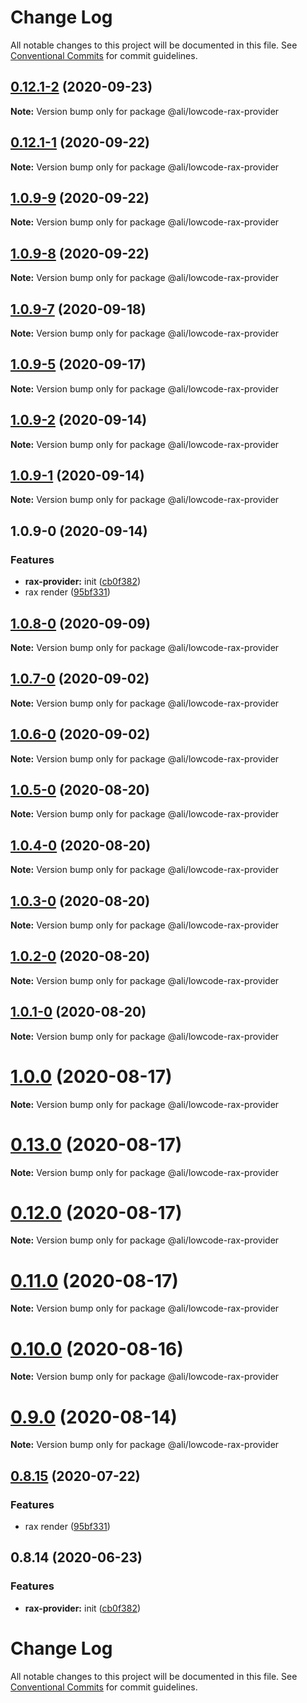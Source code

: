 # Change Log

All notable changes to this project will be documented in this file.
See [Conventional Commits](https://conventionalcommits.org) for commit guidelines.

<a name="0.12.1-2"></a>
## [0.12.1-2](https://gitlab.alibaba-inc.com/ali-lowcode/ali-lowcode-engine/compare/v0.12.1-1...v0.12.1-2) (2020-09-23)




**Note:** Version bump only for package @ali/lowcode-rax-provider

<a name="0.12.1-1"></a>
## [0.12.1-1](https://gitlab.alibaba-inc.com/ali-lowcode/ali-lowcode-engine/compare/v1.0.9-9...v0.12.1-1) (2020-09-22)




**Note:** Version bump only for package @ali/lowcode-rax-provider

<a name="1.0.9-9"></a>
## [1.0.9-9](https://gitlab.alibaba-inc.com/ali-lowcode/ali-lowcode-engine/compare/v1.0.9-8...v1.0.9-9) (2020-09-22)




**Note:** Version bump only for package @ali/lowcode-rax-provider

<a name="1.0.9-8"></a>
## [1.0.9-8](https://gitlab.alibaba-inc.com/ali-lowcode/ali-lowcode-engine/compare/v1.0.9-7...v1.0.9-8) (2020-09-22)




**Note:** Version bump only for package @ali/lowcode-rax-provider

<a name="1.0.9-7"></a>
## [1.0.9-7](https://gitlab.alibaba-inc.com/ali-lowcode/ali-lowcode-engine/compare/v1.0.9-5...v1.0.9-7) (2020-09-18)




**Note:** Version bump only for package @ali/lowcode-rax-provider

<a name="1.0.9-5"></a>
## [1.0.9-5](https://gitlab.alibaba-inc.com/ali-lowcode/ali-lowcode-engine/compare/v1.0.9-2...v1.0.9-5) (2020-09-17)




**Note:** Version bump only for package @ali/lowcode-rax-provider

<a name="1.0.9-2"></a>
## [1.0.9-2](https://gitlab.alibaba-inc.com/ali-lowcode/ali-lowcode-engine/compare/v1.0.9-1...v1.0.9-2) (2020-09-14)




**Note:** Version bump only for package @ali/lowcode-rax-provider

<a name="1.0.9-1"></a>
## [1.0.9-1](https://gitlab.alibaba-inc.com/ali-lowcode/ali-lowcode-engine/compare/v1.0.9-0...v1.0.9-1) (2020-09-14)




**Note:** Version bump only for package @ali/lowcode-rax-provider

<a name="1.0.9-0"></a>
## 1.0.9-0 (2020-09-14)


### Features

* **rax-provider:** init ([cb0f382](https://gitlab.alibaba-inc.com/ali-lowcode/ali-lowcode-engine/commit/cb0f382))
* rax render ([95bf331](https://gitlab.alibaba-inc.com/ali-lowcode/ali-lowcode-engine/commit/95bf331))




<a name="1.0.8-0"></a>
## [1.0.8-0](https://gitlab.alibaba-inc.com/ali-lowcode/ali-lowcode-engine/compare/@ali/lowcode-rax-provider@1.0.7-0...@ali/lowcode-rax-provider@1.0.8-0) (2020-09-09)




**Note:** Version bump only for package @ali/lowcode-rax-provider

<a name="1.0.7-0"></a>
## [1.0.7-0](https://gitlab.alibaba-inc.com/ali-lowcode/ali-lowcode-engine/compare/@ali/lowcode-rax-provider@1.0.6-0...@ali/lowcode-rax-provider@1.0.7-0) (2020-09-02)




**Note:** Version bump only for package @ali/lowcode-rax-provider

<a name="1.0.6-0"></a>
## [1.0.6-0](https://gitlab.alibaba-inc.com/ali-lowcode/ali-lowcode-engine/compare/@ali/lowcode-rax-provider@1.0.5-0...@ali/lowcode-rax-provider@1.0.6-0) (2020-09-02)




**Note:** Version bump only for package @ali/lowcode-rax-provider

<a name="1.0.5-0"></a>
## [1.0.5-0](https://gitlab.alibaba-inc.com/ali-lowcode/ali-lowcode-engine/compare/@ali/lowcode-rax-provider@1.0.4-0...@ali/lowcode-rax-provider@1.0.5-0) (2020-08-20)




**Note:** Version bump only for package @ali/lowcode-rax-provider

<a name="1.0.4-0"></a>
## [1.0.4-0](https://gitlab.alibaba-inc.com/ali-lowcode/ali-lowcode-engine/compare/@ali/lowcode-rax-provider@1.0.3-0...@ali/lowcode-rax-provider@1.0.4-0) (2020-08-20)




**Note:** Version bump only for package @ali/lowcode-rax-provider

<a name="1.0.3-0"></a>
## [1.0.3-0](https://gitlab.alibaba-inc.com/ali-lowcode/ali-lowcode-engine/compare/@ali/lowcode-rax-provider@1.0.2-0...@ali/lowcode-rax-provider@1.0.3-0) (2020-08-20)




**Note:** Version bump only for package @ali/lowcode-rax-provider

<a name="1.0.2-0"></a>
## [1.0.2-0](https://gitlab.alibaba-inc.com/ali-lowcode/ali-lowcode-engine/compare/@ali/lowcode-rax-provider@1.0.1-0...@ali/lowcode-rax-provider@1.0.2-0) (2020-08-20)




**Note:** Version bump only for package @ali/lowcode-rax-provider

<a name="1.0.1-0"></a>
## [1.0.1-0](https://gitlab.alibaba-inc.com/ali-lowcode/ali-lowcode-engine/compare/@ali/lowcode-rax-provider@1.0.0...@ali/lowcode-rax-provider@1.0.1-0) (2020-08-20)




**Note:** Version bump only for package @ali/lowcode-rax-provider

<a name="1.0.0"></a>
# [1.0.0](https://gitlab.alibaba-inc.com/ali-lowcode/ali-lowcode-engine/compare/@ali/lowcode-rax-provider@0.13.0...@ali/lowcode-rax-provider@1.0.0) (2020-08-17)




**Note:** Version bump only for package @ali/lowcode-rax-provider

<a name="0.13.0"></a>
# [0.13.0](https://gitlab.alibaba-inc.com/ali-lowcode/ali-lowcode-engine/compare/@ali/lowcode-rax-provider@0.12.0...@ali/lowcode-rax-provider@0.13.0) (2020-08-17)




**Note:** Version bump only for package @ali/lowcode-rax-provider

<a name="0.12.0"></a>
# [0.12.0](https://gitlab.alibaba-inc.com/ali-lowcode/ali-lowcode-engine/compare/@ali/lowcode-rax-provider@0.10.0...@ali/lowcode-rax-provider@0.12.0) (2020-08-17)




**Note:** Version bump only for package @ali/lowcode-rax-provider

<a name="0.11.0"></a>
# [0.11.0](https://gitlab.alibaba-inc.com/ali-lowcode/ali-lowcode-engine/compare/@ali/lowcode-rax-provider@0.10.0...@ali/lowcode-rax-provider@0.11.0) (2020-08-17)




**Note:** Version bump only for package @ali/lowcode-rax-provider

<a name="0.10.0"></a>
# [0.10.0](https://gitlab.alibaba-inc.com/ali-lowcode/ali-lowcode-engine/compare/@ali/lowcode-rax-provider@0.9.0...@ali/lowcode-rax-provider@0.10.0) (2020-08-16)




**Note:** Version bump only for package @ali/lowcode-rax-provider

<a name="0.9.0"></a>
# [0.9.0](https://gitlab.alibaba-inc.com/ali-lowcode/ali-lowcode-engine/compare/@ali/lowcode-rax-provider@0.8.15...@ali/lowcode-rax-provider@0.9.0) (2020-08-14)




**Note:** Version bump only for package @ali/lowcode-rax-provider

<a name="0.8.15"></a>
## [0.8.15](https://gitlab.alibaba-inc.com/ali-lowcode/ali-lowcode-engine/compare/@ali/lowcode-rax-provider@0.8.14...@ali/lowcode-rax-provider@0.8.15) (2020-07-22)


### Features

* rax render ([95bf331](https://gitlab.alibaba-inc.com/ali-lowcode/ali-lowcode-engine/commit/95bf331))




<a name="0.8.14"></a>
## 0.8.14 (2020-06-23)


### Features

* **rax-provider:** init ([cb0f382](https://gitlab.alibaba-inc.com/ali-lowcode/ali-lowcode-engine/commit/cb0f382))




# Change Log

All notable changes to this project will be documented in this file.
See [Conventional Commits](https://conventionalcommits.org) for commit guidelines.
